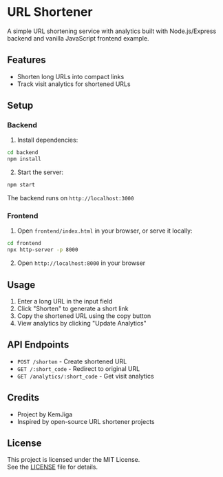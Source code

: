 # URL Shortener

A simple URL shortening service with analytics built with Node.js/Express backend and vanilla JavaScript frontend example.

## Features

- Shorten long URLs into compact links
- Track visit analytics for shortened URLs

## Setup

### Backend

1. Install dependencies:

```bash
cd backend
npm install
```

2. Start the server:

```bash
npm start
```

The backend runs on `http://localhost:3000`

### Frontend

1. Open `frontend/index.html` in your browser, or serve it locally:

```bash
cd frontend
npx http-server -p 8000
```

2. Open `http://localhost:8000` in your browser

## Usage

1. Enter a long URL in the input field
2. Click "Shorten" to generate a short link
3. Copy the shortened URL using the copy button
4. View analytics by clicking "Update Analytics"

## API Endpoints

- `POST /shorten` - Create shortened URL
- `GET /:short_code` - Redirect to original URL
- `GET /analytics/:short_code` - Get visit analytics

## Credits

- Project by KemJiga
- Inspired by open-source URL shortener projects

## License

This project is licensed under the MIT License.  
See the [LICENSE](./LICENSE) file for details.
